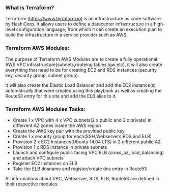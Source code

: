### What is Terraform?

Terraform (https://www.terraform.io) is an infrastructure as code software by HashiCorp.
It allows users to define a datacenter infrastructure in a high-level configuration language,
from which it can create an execution plan to build the infrastructure in a service provider such as AWS.


### Terraform AWS Modules:

The purpose of Terraform AWS Modules are to create a fully operational AWS VPC infrastructure(subnets,routeing tables,igw etc), it will also create everything that need to be for creating EC2 and RDS instances (security key, security group, subnet group).

It will also create the Elastic Load Balancer and add the EC2 instance(s) automatically that were created using this playbook as well as creating the Route53 entry for this site and add the ELB alias to it.


### Terraform AWS Modules Tasks:

- Create 1 x VPC with 4 x VPC subnets(2 x public and 2 x private) in differrent AZ zones inside the AWS region
- Create the AWS key pair with the provided public key
- Create 1 x security group for each(SSH,Webservers,RDS and ELB)
- Provision 2 x EC2 instances(Ubuntu 14.04 LTS) in 2 different public AZ
- Provision 1 x RDS instance in private subnets
- Launch and configure public facing VPC ELB (cross_az_load_balancing) and attach VPC subnets
- Register EC2 instances on ELB
- Take the ELB dnsname and register/create dns entry in Route53

All informations about VPC, Webserver, RDS, ELB, Route53 are defined in their respective modules.
